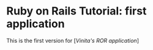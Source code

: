 # Ruby on Rails Tutorial: first application
This is the first version for
[*Vinita's ROR application*]